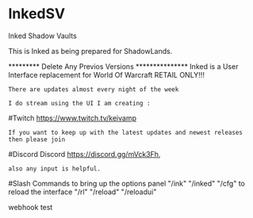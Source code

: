 # InkedSV
Inked Shadow Vaults

This is Inked as being prepared for ShadowLands.

********* Delete Any Previos Versions ***************
Inked is a User Interface replacement for World Of Warcraft RETAIL ONLY!!!

	There are updates almost every night of the week

	I do stream using the UI I am creating :
#Twitch
	https://www.twitch.tv/keivamp 
 
	If you want to keep up with the latest updates and newest releases then please join
#Discord
	Discord https://discord.gg/mVck3Fh, 
	
	also any input is helpful.
#Slash Commands
to bring up the options panel
"/ink"
"/inked"
"/cfg"
to reload the interface
"/rl"
"/reload"
"/reloadui"


webhook test
